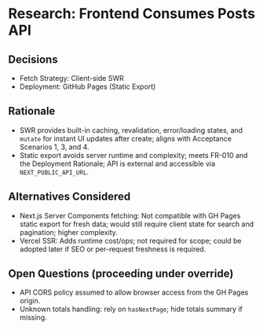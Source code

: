 # Research: Frontend Consumes Posts API

## Decisions
- Fetch Strategy: Client-side SWR
- Deployment: GitHub Pages (Static Export)

## Rationale
- SWR provides built-in caching, revalidation, error/loading states, and `mutate` for instant UI updates after create; aligns with Acceptance Scenarios 1, 3, and 4.
- Static export avoids server runtime and complexity; meets FR-010 and the Deployment Rationale; API is external and accessible via `NEXT_PUBLIC_API_URL`.

## Alternatives Considered
- Next.js Server Components fetching: Not compatible with GH Pages static export for fresh data; would still require client state for search and pagination; higher complexity.
- Vercel SSR: Adds runtime cost/ops; not required for scope; could be adopted later if SEO or per-request freshness is required.

## Open Questions (proceeding under override)
- API CORS policy assumed to allow browser access from the GH Pages origin.
- Unknown totals handling: rely on `hasNextPage`; hide totals summary if missing.


